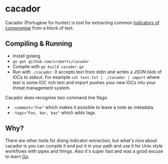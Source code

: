 # cacador

Cacador (Portugese for hunter) is tool for extracting common [indicators of compromise](https://en.wikipedia.org/wiki/Indicator_of_compromise) from a block of text.

## Compiling & Running

- Install golang
- `go get github.com/sroberts/cacador`
- Compile with `go build cacador.go`
- Run with `./cacador`. It accepts text from stdin and writes a JSON blob of IOCs to stdout. For example `cat text.txt | ./cacador | import` where text is some IOC rich text and import pushes your new IOCs into your threat management system.

Cacador does recognize two command line flags:
- `-comment="Foo"` which makes it possible to leave a note as metadata.
- `-tags="Foo, bar, baz"` which adds tags.

## Why?

There are other tools for doing indicator extraction, but what's nice about cacador is you can compile it and put it in your path and use it for Unix style workflows with pipes and things. Also it's super fast and was a good excuse to learn [Go](http://golang.org).
